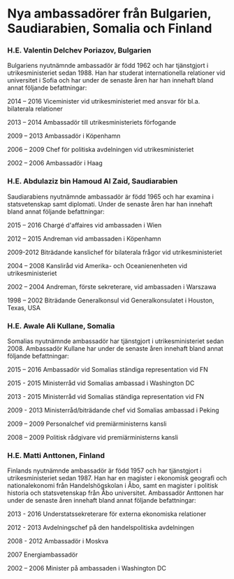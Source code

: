 # Nya ambassadörer från Bulgarien, Saudiarabien, Somalia och Finland

### H.E. Valentin Delchev Poriazov, Bulgarien

Bulgariens nyutnämnde ambassadör är född 1962 och har tjänstgjort i utrikesministeriet sedan 1988. Han har studerat internationella relationer vid universitet i Sofia och har under de senaste åren har han innehaft bland annat följande befattningar:

2014 – 2016 Viceminister vid utrikesministeriet med ansvar för bl.a. bilaterala relationer

2013 – 2014 Ambassadör till utrikesministeriets förfogande

2009 – 2013 Ambassadör i Köpenhamn

2006 – 2009 Chef för politiska avdelningen vid utrikesministeriet

2002 – 2006 Ambassadör i Haag

### H.E. Abdulaziz bin Hamoud Al Zaid, Saudiarabien

Saudiarabiens nyutnämnde ambassadör är född 1965 och har examina i statsvetenskap samt diplomati. Under de senaste åren har han innehaft bland annat följande befattningar:

2015 – 2016 Chargé d'affaires vid ambassaden i Wien

2012 – 2015 Andreman vid ambassaden i Köpenhamn

2009-2012 Biträdande kanslichef för bilaterala frågor vid utrikesministeriet

2004 – 2008 Kansliråd vid Amerika- och Oceanienenheten vid utrikesministeriet

2002 – 2004 Andreman, förste sekreterare, vid ambassaden i Warszawa

1998 – 2002 Biträdande Generalkonsul vid Generalkonsulatet i Houston, Texas, USA

### H.E. Awale Ali Kullane, Somalia

Somalias nyutnämnde ambassadör har tjänstgjort i utrikesministeriet sedan 2008. Ambassadör Kullane har under de senaste åren innehaft bland annat följande befattningar:

2015 – 2016 Ambassadör vid Somalias ständiga representation vid FN

2015 - 2015 Ministerråd vid Somalias ambassad i Washington DC

2013 - 2015 Ministerråd vid Somalias ständiga representation vid FN

2009 - 2013 Ministerråd/biträdande chef vid Somalias ambassad i Peking

2009 – 2009 Personalchef vid premiärministerns kansli

2008 – 2009 Politisk rådgivare vid premiärministerns kansli

### H.E. Matti Anttonen, Finland

Finlands nyutnämnde ambassadör är född 1957 och har tjänstgjort i utrikesministeriet sedan 1987. Han har en magister i ekonomisk geografi och nationalekonomi från Handelshögskolan i Åbo, samt en magister i politisk historia och statsvetenskap från Åbo universitet. Ambassadör Anttonen har under de senaste åren innehaft bland annat följande befattningar:

2013 - 2016 Understatssekreterare för externa ekonomiska relationer

2012 - 2013 Avdelningschef på den handelspolitiska avdelningen

2008 - 2012 Ambassadör i Moskva

2007 Energiambassadör

2002 – 2006 Minister på ambassaden i Washington DC
